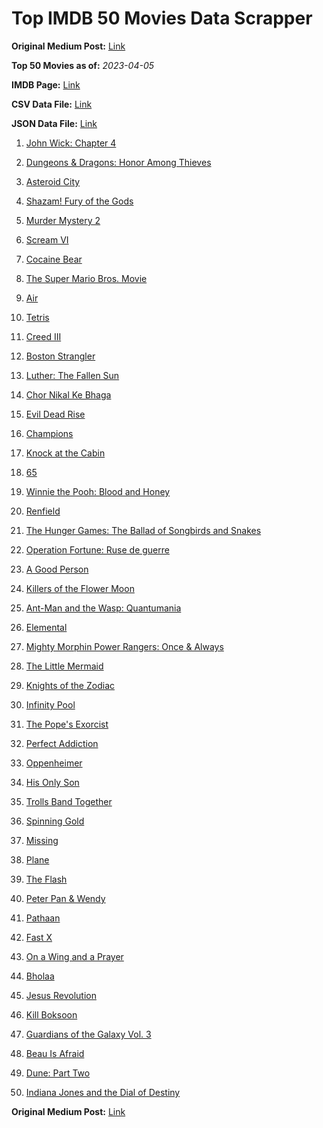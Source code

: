 # Top IMDB 50 Movies Data Scrapper

**Original Medium Post:** [Link](https://medium.com/@nishantsahoo/which-movie-should-i-watch-5c83a3c0f5b1) 

**Top 50 Movies as of:** _2023-04-05_

**IMDB Page:** [Link](http://www.imdb.com/search/title?release_date=2023,2023&title_type=feature)

**CSV Data File:** [Link](/Data/data.csv)

**JSON Data File:** [Link](/Data/data.json)

1. [John Wick: Chapter 4](https://www.imdb.com/title/tt10366206/?ref_=adv_li_tt)

2. [Dungeons & Dragons: Honor Among Thieves](https://www.imdb.com/title/tt2906216/?ref_=adv_li_tt)

3. [Asteroid City](https://www.imdb.com/title/tt14230388/?ref_=adv_li_tt)

4. [Shazam! Fury of the Gods](https://www.imdb.com/title/tt10151854/?ref_=adv_li_tt)

5. [Murder Mystery 2](https://www.imdb.com/title/tt15255288/?ref_=adv_li_tt)

6. [Scream VI](https://www.imdb.com/title/tt17663992/?ref_=adv_li_tt)

7. [Cocaine Bear](https://www.imdb.com/title/tt14209916/?ref_=adv_li_tt)

8. [The Super Mario Bros. Movie](https://www.imdb.com/title/tt6718170/?ref_=adv_li_tt)

9. [Air](https://www.imdb.com/title/tt16419074/?ref_=adv_li_tt)

10. [Tetris](https://www.imdb.com/title/tt12758060/?ref_=adv_li_tt)

11. [Creed III](https://www.imdb.com/title/tt11145118/?ref_=adv_li_tt)

12. [Boston Strangler](https://www.imdb.com/title/tt2560078/?ref_=adv_li_tt)

13. [Luther: The Fallen Sun](https://www.imdb.com/title/tt3155298/?ref_=adv_li_tt)

14. [Chor Nikal Ke Bhaga](https://www.imdb.com/title/tt22297828/?ref_=adv_li_tt)

15. [Evil Dead Rise](https://www.imdb.com/title/tt13345606/?ref_=adv_li_tt)

16. [Champions](https://www.imdb.com/title/tt15339570/?ref_=adv_li_tt)

17. [Knock at the Cabin](https://www.imdb.com/title/tt15679400/?ref_=adv_li_tt)

18. [65](https://www.imdb.com/title/tt12261776/?ref_=adv_li_tt)

19. [Winnie the Pooh: Blood and Honey](https://www.imdb.com/title/tt19623240/?ref_=adv_li_tt)

20. [Renfield](https://www.imdb.com/title/tt11358390/?ref_=adv_li_tt)

21. [The Hunger Games: The Ballad of Songbirds and Snakes](https://www.imdb.com/title/tt10545296/?ref_=adv_li_tt)

22. [Operation Fortune: Ruse de guerre](https://www.imdb.com/title/tt7985704/?ref_=adv_li_tt)

23. [A Good Person](https://www.imdb.com/title/tt14153080/?ref_=adv_li_tt)

24. [Killers of the Flower Moon](https://www.imdb.com/title/tt5537002/?ref_=adv_li_tt)

25. [Ant-Man and the Wasp: Quantumania](https://www.imdb.com/title/tt10954600/?ref_=adv_li_tt)

26. [Elemental](https://www.imdb.com/title/tt15789038/?ref_=adv_li_tt)

27. [Mighty Morphin Power Rangers: Once & Always](https://www.imdb.com/title/tt23219684/?ref_=adv_li_tt)

28. [The Little Mermaid](https://www.imdb.com/title/tt5971474/?ref_=adv_li_tt)

29. [Knights of the Zodiac](https://www.imdb.com/title/tt6528290/?ref_=adv_li_tt)

30. [Infinity Pool](https://www.imdb.com/title/tt10365998/?ref_=adv_li_tt)

31. [The Pope's Exorcist](https://www.imdb.com/title/tt13375076/?ref_=adv_li_tt)

32. [Perfect Addiction](https://www.imdb.com/title/tt12965390/?ref_=adv_li_tt)

33. [Oppenheimer](https://www.imdb.com/title/tt15398776/?ref_=adv_li_tt)

34. [His Only Son](https://www.imdb.com/title/tt8277246/?ref_=adv_li_tt)

35. [Trolls Band Together](https://www.imdb.com/title/tt14362112/?ref_=adv_li_tt)

36. [Spinning Gold](https://www.imdb.com/title/tt2071590/?ref_=adv_li_tt)

37. [Missing](https://www.imdb.com/title/tt10855768/?ref_=adv_li_tt)

38. [Plane](https://www.imdb.com/title/tt5884796/?ref_=adv_li_tt)

39. [The Flash](https://www.imdb.com/title/tt0439572/?ref_=adv_li_tt)

40. [Peter Pan & Wendy](https://www.imdb.com/title/tt5635026/?ref_=adv_li_tt)

41. [Pathaan](https://www.imdb.com/title/tt12844910/?ref_=adv_li_tt)

42. [Fast X](https://www.imdb.com/title/tt5433140/?ref_=adv_li_tt)

43. [On a Wing and a Prayer](https://www.imdb.com/title/tt13929998/?ref_=adv_li_tt)

44. [Bholaa](https://www.imdb.com/title/tt15302222/?ref_=adv_li_tt)

45. [Jesus Revolution](https://www.imdb.com/title/tt10098448/?ref_=adv_li_tt)

46. [Kill Boksoon](https://www.imdb.com/title/tt16900880/?ref_=adv_li_tt)

47. [Guardians of the Galaxy Vol. 3](https://www.imdb.com/title/tt6791350/?ref_=adv_li_tt)

48. [Beau Is Afraid](https://www.imdb.com/title/tt13521006/?ref_=adv_li_tt)

49. [Dune: Part Two](https://www.imdb.com/title/tt15239678/?ref_=adv_li_tt)

50. [Indiana Jones and the Dial of Destiny](https://www.imdb.com/title/tt1462764/?ref_=adv_li_tt)

**Original Medium Post:** [Link](https://medium.com/@nishantsahoo/which-movie-should-i-watch-5c83a3c0f5b1) 

